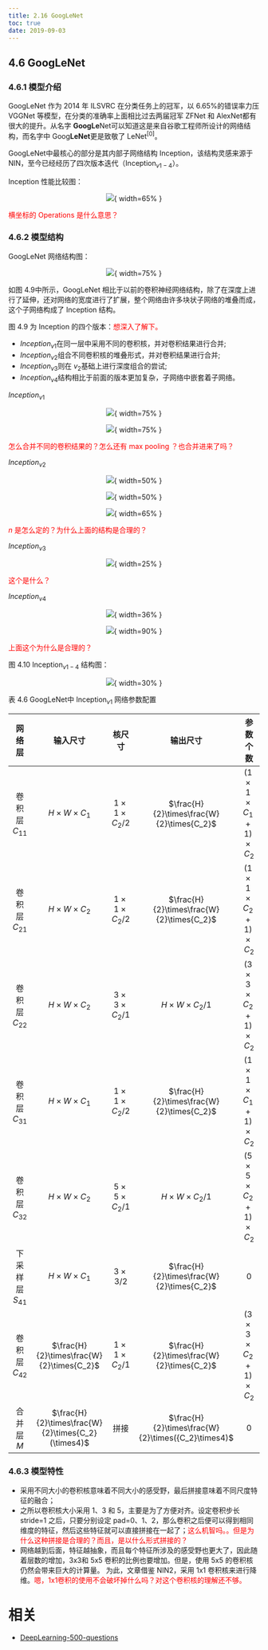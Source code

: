 ```yaml
---
title: 2.16 GoogLeNet
toc: true
date: 2019-09-03
---
```


## 4.6 GoogLeNet

### 4.6.1 模型介绍

GoogLeNet 作为 2014 年 ILSVRC 在分类任务上的冠军，以 6.65%的错误率力压 VGGNet 等模型，在分类的准确率上面相比过去两届冠军 ZFNet 和 AlexNet都有很大的提升。从名字 **GoogLe**Net可以知道这是来自谷歌工程师所设计的网络结构，而名字中 Goog**LeNet**更是致敬了 LeNet$^{[0]}$。

GoogLeNet中最核心的部分是其内部子网络结构 Inception，该结构灵感来源于 NIN，至今已经经历了四次版本迭代（Inception$_{v1-4}$）。

Inception 性能比较图：

<center>

![](http://images.iterate.site/blog/image/20190722/jVuSjy0EFjRQ.png?imageslim){ width=65% }

</center>

<span style="color:red;">横坐标的 Operations 是什么意思？</span>

### 4.6.2 模型结构

GoogLeNet 网络结构图：

<center>

![](http://images.iterate.site/blog/image/20190722/I9pMUsIOeJI3.jpeg?imageslim){ width=75% }

</center>

如图 4.9中所示，GoogLeNet 相比于以前的卷积神经网络结构，除了在深度上进行了延伸，还对网络的宽度进行了扩展，整个网络由许多块状子网络的堆叠而成，这个子网络构成了 Inception 结构。

图 4.9 为 Inception 的四个版本：<span style="color:red;">想深入了解下。</span>

- $Inception_{v1}​$ 在同一层中采用不同的卷积核，并对卷积结果进行合并;
- $Inception_{v2}​$ 组合不同卷积核的堆叠形式，并对卷积结果进行合并;
- $Inception_{v3}​$ 则在 $v_2​$ 基础上进行深度组合的尝试;
- $Inception_{v4}​$ 结构相比于前面的版本更加复杂，子网络中嵌套着子网络。


$Inception_{v1}$

<center>

![](http://images.iterate.site/blog/image/20190722/6BLFHpihc0GY.png?imageslim){ width=75% }

</center>


<center>

![](http://images.iterate.site/blog/image/20190722/W6MFXPSfXQxH.png?imageslim){ width=75% }

</center>

<span style="color:red;">怎么合并不同的卷积结果的？怎么还有 max pooling ？也合并进来了吗？</span>

$Inception_{v2}$

<center>

![](http://images.iterate.site/blog/image/20190722/Qdxvn9AEePhw.png?imageslim){ width=50% }

</center>


<center>

![](http://images.iterate.site/blog/image/20190722/Xsp3lQ54osLM.png?imageslim){ width=50% }

</center>


<center>

![](http://images.iterate.site/blog/image/20190722/weVIuRRX44qV.png?imageslim){ width=65% }

</center>

<span style="color:red;">$n$ 是怎么定的？为什么上面的结构是合理的？</span>

$Inception_{v3}$

<center>

![](http://images.iterate.site/blog/image/20190722/HCaOfpofR4d1.png?imageslim){ width=25% }

</center>


<span style="color:red;">这个是什么？</span>


$Inception_{v4}$

<center>

![](http://images.iterate.site/blog/image/20190722/BBwO8qMwCayc.png?imageslim){ width=36% }

</center>


<center>

![](http://images.iterate.site/blog/image/20190722/SJ2WkJ7SeQ0j.jpg?imageslim){ width=90% }

</center>

<span style="color:red;">上面这个为什么是合理的？</span>


图 4.10 Inception$_{v1-4}$ 结构图：

<center>

![](http://images.iterate.site/blog/image/20190722/O2yqknELcK4y.png?imageslim){ width=30% }

</center>



表 4.6 GoogLeNet中 Inception$_{v1}$ 网络参数配置

|      网络层       |                      输入尺寸                      |         核尺寸          |                      输出尺寸                      |               参数个数               |
|:-----------------:|:--------------------------------------------------:|:-----------------------:|:--------------------------------------------------:|:------------------------------------:|
|  卷积层 $C_{11}$  |              $H\times{W}\times{C_1}$               | $1\times1\times{C_2}/2$ |     $\frac{H}{2}\times\frac{W}{2}\times{C_2}$      | $(1\times1\times{C_1}+1)\times{C_2}$ |
|  卷积层 $C_{21}$  |              $H\times{W}\times{C_2}$               | $1\times1\times{C_2}/2$ |     $\frac{H}{2}\times\frac{W}{2}\times{C_2}$      | $(1\times1\times{C_2}+1)\times{C_2}$ |
|  卷积层 $C_{22}$  |              $H\times{W}\times{C_2}$               | $3\times3\times{C_2}/1$ |             $H\times{W}\times{C_2}/1$              | $(3\times3\times{C_2}+1)\times{C_2}$ |
|  卷积层 $C_{31}$  |              $H\times{W}\times{C_1}$               | $1\times1\times{C_2}/2$ |     $\frac{H}{2}\times\frac{W}{2}\times{C_2}$      | $(1\times1\times{C_1}+1)\times{C_2}$ |
|  卷积层 $C_{32}$  |              $H\times{W}\times{C_2}$               | $5\times5\times{C_2}/1$ |             $H\times{W}\times{C_2}/1$              | $(5\times5\times{C_2}+1)\times{C_2}$ |
| 下采样层 $S_{41}$ |              $H\times{W}\times{C_1}$               |      $3\times3/2$       |     $\frac{H}{2}\times\frac{W}{2}\times{C_2}$      |                 $0$                  |
|  卷积层 $C_{42}$  |     $\frac{H}{2}\times\frac{W}{2}\times{C_2}$      | $1\times1\times{C_2}/1$ |     $\frac{H}{2}\times\frac{W}{2}\times{C_2}$      | $(3\times3\times{C_2}+1)\times{C_2}$ |
|    合并层 $M$     | $\frac{H}{2}\times\frac{W}{2}\times{C_2}(\times4)$ |          拼接           | $\frac{H}{2}\times\frac{W}{2}\times({C_2}\times4)$ |                 $0$                  |

### 4.6.3 模型特性

- 采用不同大小的卷积核意味着不同大小的感受野，最后拼接意味着不同尺度特征的融合；
- 之所以卷积核大小采用 1、3 和 5，主要是为了方便对齐。设定卷积步长 stride=1 之后，只要分别设定 pad=0、1、2，那么卷积之后便可以得到相同维度的特征，然后这些特征就可以直接拼接在一起了；<span style="color:red;">这么机智吗。。但是为什么这种拼接是合理的？而且，是以什么形式拼接的？</span>
- 网络越到后面，特征越抽象，而且每个特征所涉及的感受野也更大了，因此随着层数的增加，3x3和 5x5 卷积的比例也要增加。但是，使用 5x5 的卷积核仍然会带来巨大的计算量。 为此，文章借鉴 NIN2，采用 1x1 卷积核来进行降维。<span style="color:red;">嗯，1x1卷积的使用不会破坏掉什么吗？对这个卷积核的理解还不够。 </span>







# 相关

- [DeepLearning-500-questions](https://github.com/scutan90/DeepLearning-500-questions)
